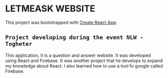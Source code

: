 # LETMEASK WEBSITE

This project was bootstrapped with [Create React App](https://github.com/facebook/create-react-app).

## `Project developing during the event NLW - Togheter`

  This application, it is a question and answer website. It was developed using React and Firebase. It was another project that he develops to expand my knowledge about React. I also learned how to use a tool fo google called Firebase.
